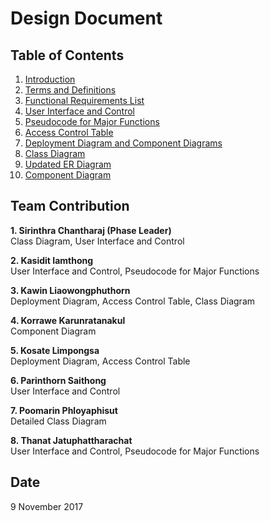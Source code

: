 # Design Document

## Table of Contents

1. [Introduction](./sections/1-introduction.md)
2. [Terms and Definitions](./sections/2-terms-and-definitions.md)
3. [Functional Requirements List](./sections/3-functional-requirements-list.md)
4. [User Interface and Control](./sections/4-user-interface-and-control.md)
5. [Pseudocode for Major Functions](./sections/5-pseudocode-for-major-functions.md)
6. [Access Control Table](./sections/6-access-control-table.md)
7. [Deployment Diagram and Component Diagrams](./sections/7-deployment-diagram-and-component-diagrams.md)
8. [Class Diagram](./sections/8-class-diagram.md)
9. [Updated ER Diagram](./sections/9-updated-er-diagram.md)
10. [Component Diagram](./sections/10-compoent-diagram.md)

## Team Contribution

**1. Sirinthra Chantharaj (Phase Leader)**<br>
Class Diagram, User Interface and Control

**2. Kasidit Iamthong**<br>
User Interface and Control, Pseudocode for Major Functions

**3. Kawin Liaowongphuthorn**<br>
Deployment Diagram, Access Control Table, Class Diagram

**4. Korrawe Karunratanakul**<br>
Component Diagram

**5. Kosate Limpongsa**<br>
Deployment Diagram, Access Control Table

**6. Parinthorn Saithong**<br>
User Interface and Control

**7. Poomarin Phloyaphisut**<br>
Detailed Class Diagram

**8. Thanat Jatuphattharachat**<br>
User Interface and Control, Pseudocode for Major Functions

## Date

9 November 2017
